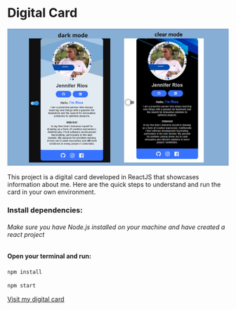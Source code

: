 
<h1>Digital Card</h1>

![](https://github.com/Rios06/Digital_card/blob/main/Dark.png)
<p>
  This project is a digital card developed in ReactJS that showcases information about me. 
  Here are the quick steps to understand and run the card in your own environment.
</p>

<h3>Install dependencies:</h3>
<h6>
  Make sure you have Node.js installed on your machine and have created a react project
</h6>

<h4>Open your terminal and run:</h4>

```bash
npm install
```
```bash
npm start
```
[Visit my digital card](https://rios06.github.io/Digital_card/)

